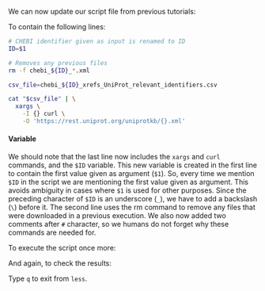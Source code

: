 <script>
import Execute from "$components/Execute.svelte";
</script>

We can now update our script file from previous tutorials:

<Execute command="nano getproteins.sh" />

To contain the following lines:

```bash
# CHEBI identifier given as input is renamed to ID
ID=$1

# Removes any previous files
rm -f chebi_${ID}_*.xml

csv_file=chebi_${ID}_xrefs_UniProt_relevant_identifiers.csv

cat "$csv_file" | \
  xargs \
    -I {} curl \
    -O 'https://rest.uniprot.org/uniprotkb/{}.xml'
```

#### Variable

We should note that the last line now includes the `xargs` and `curl` commands, and the `$ID` variable. This new variable is created in the first line to
contain the first value given as argument (`$1`). So, every time we mention
`$ID` in the script we are mentioning the first value given as argument. This
avoids ambiguity in cases where `$1` is used for other purposes. Since the preceding
character of `$ID` is an underscore (`_`), we have to add a backslash (`\`)
before it. The second line uses the rm command to remove any files that were
downloaded in a previous execution. We also now added two comments after
`#` character, so we humans do not forget why these commands are needed
for.

To execute the script once more:

<Execute command="chmod u+x getproteins.sh" />

<Execute command="./getproteins.sh 27732" />

And again, to check the results:

<Execute command="head -n 1 *.xml | less" />

Type `q` to exit from `less`.
